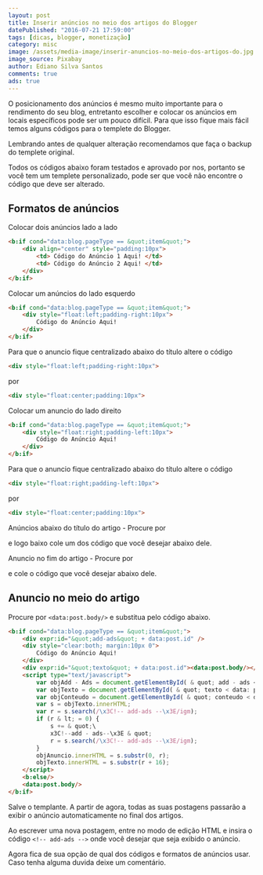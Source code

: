```yaml
---
layout: post
title: Inserir anúncios no meio dos artigos do Blogger
datePublished: "2016-07-21 17:59:00"
tags: [dicas, blogger, monetização]
category: misc
image: /assets/media-image/inserir-anuncios-no-meio-dos-artigos-do.jpg
image_source: Pixabay
author: Ediano Silva Santos
comments: true
ads: true
---
```


O posicionamento dos anúncios é mesmo muito importante para o rendimento do seu blog, entretanto escolher e colocar os anúncios em locais específicos pode ser um pouco difícil. Para que isso fique mais fácil temos alguns códigos para o templete do Blogger.

Lembrando antes de qualquer alteração recomendamos que faça o backup do templete original.

Todos os códigos abaixo foram testados e aprovado por nos, portanto se você tem um templete personalizado, pode ser que você não encontre o código que deve ser alterado.

## Formatos de anúncios
Colocar dois anúncios lado a lado

```html
<b:if cond="data:blog.pageType == &quot;item&quot;">
    <div align="center" style="padding:10px">
        <td> Código do Anúncio 1 Aqui! </td>
        <td> Código do Anúncio 2 Aqui! </td>
    </div>
</b:if>
```

Colocar um anúncios do lado esquerdo

```html
<b:if cond="data:blog.pageType == &quot;item&quot;">
    <div style="float:left;padding-right:10px">
        Código do Anúncio Aqui!
    </div>
</b:if>
```

Para que o anuncio fique centralizado abaixo do título altere o código

```html
<div style="float:left;padding-right:10px">
```

por

```html
<div style="float:center;padding:10px">
```

Colocar um anuncio do lado direito

```html
<b:if cond="data:blog.pageType == &quot;item&quot;">
    <div style="float:right;padding-left:10px">
        Código do Anúncio Aqui!
    </div>
</b:if>
```

Para que o anuncio fique centralizado abaixo do título altere o código

```html
<div style="float:right;padding-left:10px">
```

por

```html
<div style="float:center;padding:10px">
```

Anúncios abaixo do título do artigo - Procure por *<div class="post-header-line-1"/>* e logo baixo cole um dos código que você desejar abaixo dele.

Anuncio no fim do artigo - Procure por *<div class="post-footer">* e cole o código que você desejar abaixo dele.

## Anuncio no meio do artigo
Procure por `<data:post.body/>` e substitua pelo código abaixo.

```html
<b:if cond="data:blog.pageType == &quot;item&quot;">
    <div expr:id="&quot;add-ads&quot; + data:post.id" />
    <div style="clear:both; margin:10px 0">
        Código do Anúncio Aqui!
    </div>
    <div expr:id="&quot;texto&quot; + data:post.id"><data:post.body/></div>
    <script type="text/javascript">
        var objAdd - Ads = document.getElementById( & quot; add - ads < data: post.id / > & quot;);
        var objTexto = document.getElementById( & quot; texto < data: post.id / > & quot;);
        var objConteudo = document.getElementById( & quot; conteudo < data: post.id / > & quot;);
        var s = objTexto.innerHTML;
        var r = s.search(/\x3C!-- add-ads --\x3E/igm);
        if (r & lt; = 0) {
            s += & quot;\
            x3C!--add - ads--\x3E & quot;
            r = s.search(/\x3C!-- add-ads --\x3E/igm);
        }
        objAnuncio.innerHTML = s.substr(0, r);
        objTexto.innerHTML = s.substr(r + 16);
    </script>
    <b:else/>
    <data:post.body/>
</b:if>
```

Salve o templante. A partir de agora, todas as suas postagens passarão a exibir o anúncio automaticamente no final dos artigos.

Ao escrever uma nova postagem, entre no modo de edição HTML e insira o código `<!-- add-ads -->` onde você desejar que seja exibido o anúncio.

Agora fica de sua opção de qual dos códigos e formatos de anúncios usar. Caso tenha alguma duvida deixe um comentário.